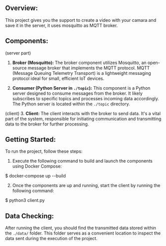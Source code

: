 ## Overview:
This project gives you the support to create a video with your camara and save it in the server, it uses mosquitto as MQTT  broker. 

## Components:
(server part)
1. **Broker (Mosquitto):**
   The broker component utilizes Mosquitto, an open-source message broker that implements the MQTT protocol. MQTT (Message Queuing Telemetry Transport) is a lightweight messaging protocol ideal for small, efficient IoT devices.

2. **Consumer (Python Server in `./topic`):**
   This component is a Python server designed to consume messages from the broker. It likely subscribes to specific topics and processes incoming data accordingly. The Python server is located within the `./topic` directory.

(client)
3. **Client:**
   The client interacts with the broker to send data. It's a vital part of the system, responsible for initiating communication and transmitting data to the broker for further processing.

## Getting Started:
To run the project, follow these steps:

1. Execute the following command to build and launch the components using Docker Compose:

$ docker-compose up --build


2. Once the components are up and running, start the client by running the following command:

$ python3 client.py


## Data Checking:
After running the client, you should find the transmitted data stored within the `./data/` folder. This folder serves as a convenient location to inspect the data sent during the execution of the project.
